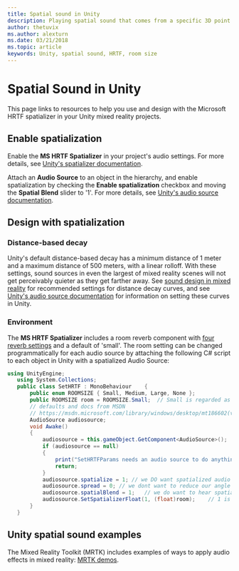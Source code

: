 ```yaml
---
title: Spatial sound in Unity
description: Playing spatial sound that comes from a specific 3D point within your Unity scene.
author: thetuvix
ms.author: alexturn
ms.date: 03/21/2018
ms.topic: article
keywords: Unity, spatial sound, HRTF, room size
---
```


# Spatial Sound in Unity

This page links to resources to help you use and design with the Microsoft HRTF spatializer in your Unity mixed reality projects.

## Enable spatialization

Enable the **MS HRTF Spatializer** in your project's audio settings. For more details, see [Unity's spatializer documentation](https://docs.unity3d.com/Manual/VRAudioSpatializer.html). 

Attach an **Audio Source** to an object in the hierarchy, and enable spatialization by checking the **Enable spatialization** checkbox and moving the **Spatial Blend** slider to '1'. For more details, see [Unity's audio source documentation](https://docs.unity3d.com/2019.3/Documentation/Manual/class-AudioSource.html). 

## Design with spatialization

### Distance-based decay
Unity's default distance-based decay has a minimum distance of 1 meter and a maximum distance of 500 meters, with a linear rolloff. With these settings, sound sources in even the largest of mixed reality scenes will not get perceivably quieter as they get farther away. See [sound design in mixed reality](spatial-sound-design.md) for recommended settings for distance decay curves, and see [Unity's audio source documentation](https://docs.unity3d.com/2019.3/Documentation/Manual/class-AudioSource.html) for information on setting these curves in Unity.

### Environment
The **MS HRTF Spatializer** includes a room reverb component with [four reverb settings](https://docs.microsoft.com/en-us/windows/win32/api/hrtfapoapi/ne-hrtfapoapi-hrtfenvironment) and a default of 'small'. The room setting can be changed programmatically for each audio source by attaching the following C# script to each object in Unity with a spatialized Audio Source:

```cs
using UnityEngine;
   using System.Collections;
   public class SetHRTF : MonoBehaviour    {
       public enum ROOMSIZE { Small, Medium, Large, None };
       public ROOMSIZE room = ROOMSIZE.Small;  // Small is regarded as the "most average"
       // defaults and docs from MSDN
       // https://msdn.microsoft.com/library/windows/desktop/mt186602(v=vs.85).aspx
       AudioSource audiosource;
       void Awake()
       {
           audiosource = this.gameObject.GetComponent<AudioSource>();
           if (audiosource == null)
           {
               print("SetHRTFParams needs an audio source to do anything.");
               return;
           }
           audiosource.spatialize = 1; // we DO want spatialized audio
           audiosource.spread = 0; // we dont want to reduce our angle of hearing
           audiosource.spatialBlend = 1;   // we do want to hear spatialized audio
           audiosource.SetSpatializerFloat(1, (float)room);    // 1 is the roomsize param
       }
   }
```

## Unity spatial sound examples
The Mixed Reality Toolkit (MRTK) includes examples of ways to apply audio effects in mixed reality: [MRTK demos](https://github.com/microsoft/MixedRealityToolkit-Unity/tree/mrtk_release/Assets/MixedRealityToolkit.Examples/Demos/Audio).

